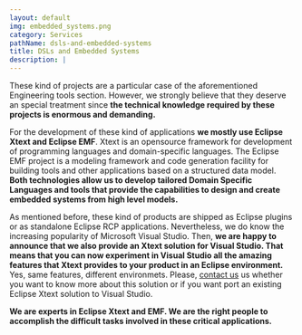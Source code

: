```yaml
---
layout: default
img: embedded_systems.png
category: Services
pathName: dsls-and-embedded-systems
title: DSLs and Embedded Systems
description: |
---
```

  These kind of projects are a particular case of the aforementioned Engineering tools section. However, we strongly believe that they deserve an special treatment since **the technical knowledge required by these projects is enormous and demanding.**

  For the development of these kind of applications **we mostly use Eclipse Xtext and Eclipse EMF**. Xtext is an opensource framework for development of programming languages and domain-specific languages. The Eclipse EMF project is a modeling framework and code generation facility for building tools and other applications based on a structured data model. **Both technologies allow us to develop tailored Domain Specific Languages and tools that provide the capabilities to design and create embedded systems from high level models.**

  As mentioned before, these kind of products are shipped as Eclipse plugins or as standalone Eclipse RCP applications. Nevertheless, we do know the increasing popularity of Microsoft Visual Studio. Then, **we are happy to announce that we also provide an Xtext solution for Visual Studio. That means that you can now experiment in Visual Studio all the amazing features that Xtext provides to your product in an Eclipse environment.** Yes, same features, different environmets. Please, <a class="page-scroll" href="#contact">contact us</a> us whether you want to know more about this solution or if you want port an existing Eclipse Xtext solution to Visual Studio.

  **We are experts in Eclipse Xtext and EMF. We are the right people to accomplish the difficult tasks involved in these critical applications.**
